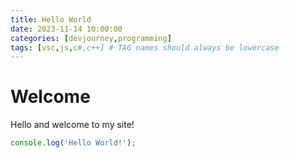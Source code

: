 ```yaml
---
title: Hello World
date: 2023-11-14 10:00:00
categories: [devjourney,programming]
tags: [vsc,js,c#,c++] # TAG names should always be lowercase
---
```


# Welcome

Hello and welcome to my site!

```javascript
console.log('Hello World!');
```